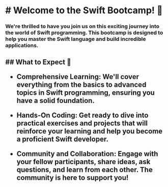 <h1> # Welcome to the Swift Bootcamp! 🚀 </h1>

<h3>
 We're thrilled to have you join us on this exciting journey into the world of Swift programming. This bootcamp is designed to help you master the Swift language and build incredible applications.
</h3>

<h2>
  ## What to Expect 🤔

- **Comprehensive Learning:** We'll cover everything from the basics to advanced topics in Swift programming, ensuring you have a solid foundation.

- **Hands-On Coding:** Get ready to dive into practical exercises and projects that will reinforce your learning and help you become a proficient Swift developer.

- **Community and Collaboration:** Engage with your fellow participants, share ideas, ask questions, and learn from each other. The community is here to support you!

</h2>
